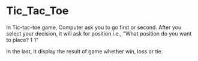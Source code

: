 # Tic_Tac_Toe
In Tic-tac-toe game, Computer ask you to go first or second. After you select your decision, it will ask for position i.e.,
"What position do you want to place? 1 1"

In the last, It display the result of game whether win, loss or tie.
